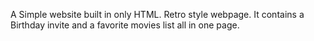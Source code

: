 A Simple website built in only HTML. Retro style webpage. It contains a Birthday invite and a favorite movies list all in one page.
